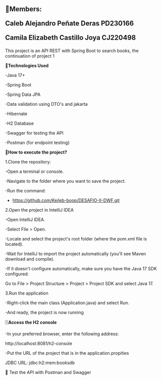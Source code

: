 <h2> 
🤝Members:
  
Caleb Alejandro Peñate Deras PD230166
  
Camila Elizabeth Castillo Joya CJ220498
</h2>

This project is an API REST with Spring Boot to search books, the continuation of project 1

🔧<b>​Technologies Used</b>

-Java 17+

-Spring Boot

-Spring Data JPA

-Data validation using DTO's and jakarta

-Hibernate

-H2 Database

-Swagger for testing the API

-Postman (for endpoint testing)

🚀​<b>How to execute the project?</b>

1.Clone the repository:

-Open a terminal or console.

-Navigate to the folder where you want to save the project.

-Run the command:

- https://github.com/Keileb-boop/DESAFIO-II-DWF.git

2.Open the project in IntelliJ IDEA
   
-Open IntelliJ IDEA.

-Select File > Open.

-Locate and select the project's root folder (where the pom.xml file is located).

-Wait for IntelliJ to import the project automatically (you'll see Maven download and compile).

-If it doesn't configure automatically, make sure you have the Java 17 SDK configured:

Go to File > Project Structure > Project > Project SDK and select Java 17.

3.Run the application

-Right-click the main class (Application.java) and select Run.

-And ready, the project is now running


🗄️​<b>Access the H2 console</b>

-In your preferred browser, enter the following address:

http://localhost:8081/h2-console

-Put the URL of the project that is in the application.propities

  JDBC URL: jdbc:h2:mem:booksdb

📮 Test the API with Postman and Swagger
